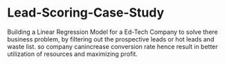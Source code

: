 # Lead-Scoring-Case-Study
Building a Linear Regression Model for a Ed-Tech Company to solve there business problem, by filtering out the prospective leads or hot leads and waste list. so company canincrease conversion rate hence result in better utilization of resources and maximizing profit.
